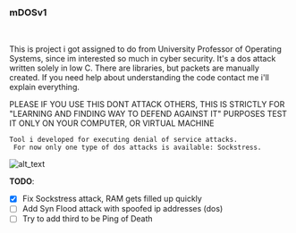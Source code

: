 ### mDOSv1
<br />

This is project i got assigned to do from University Professor of Operating Systems, since im interested so much in cyber security.
It's a dos attack written solely in low C.
There are libraries, but packets are manually created.
If you need help about understanding the code contact me i'll explain everything.

PLEASE IF YOU USE THIS DONT ATTACK OTHERS, THIS IS STRICTLY FOR "LEARNING AND FINDING WAY TO DEFEND AGAINST IT" PURPOSES
TEST IT ONLY ON YOUR COMPUTER, OR VIRTUAL MACHINE

`Tool i developed for executing denial of service attacks. ` <br />`
For now only one type of dos attacks is available: Sockstress.`<br />

![alt_text](https://github.com/mirkonikic/m_dos/blob/master/Screenshot%20from%202020-07-20%2013-36-23.png)

**TODO**:
- [x] Fix Sockstress attack, RAM gets filled up quickly
- [ ] Add Syn Flood attack with spoofed ip addresses (dos)
- [ ] Try to add third to be Ping of Death
